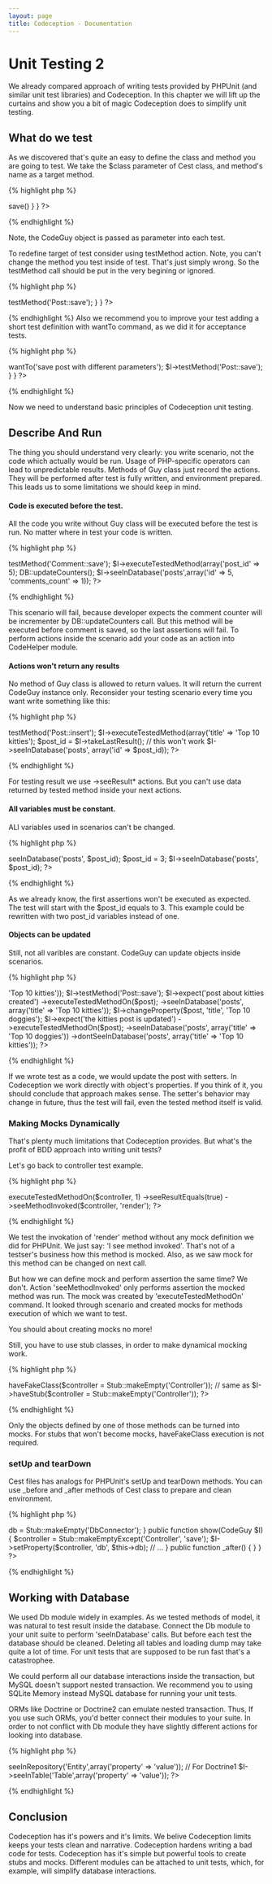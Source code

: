 ```yaml
---
layout: page
title: Codeception - Documentation
---
```


# Unit Testing 2

We already compared approach of writing tests provided by PHPUnit (and similar unit test libraries) and Codeception.
In this chapter we will lift up the curtains and show you a bit of magic Codeception does to simplify unit testing.

## What do we test

As we discovered that's quite an easy to define the class and method you are going to test. We take the $class parameter of Cest class, and method's name as a target method.

{% highlight php %}

<?php
class PostCest {
	$class = 'Post';

	function save(CodeGuy $I) {
		// will test Post::save()
		// or Post->save()
	}

}
?>

{% endhighlight %}

Note, the CodeGuy object is passed as parameter into each test.

To redefine target of test consider using testMethod action. Note, you can't change the method you test inside of test. That's just simply wrong. So the testMethod call should be put in the very begining or ignored. 

{% highlight php %}

<?php
class PostCase {
	$class = 'Post';

	function saveWithParameters(CodeGuy $I)
	{
		$I->testMethod('Post::save');
	}
}
?>


{% endhighlight %}
Also we recommend you to improve your test adding a short test definition with wantTo command, as we did it for acceptance tests.

{% highlight php %}

<?php
class PostCase {
	$class = 'Post';

	function saveWithParameters(CodeGuy $I)
	{
		$I->wantTo('save post with different parameters');
		$I->testMethod('Post::save');
	}
}
?>

{% endhighlight %}

Now we need to understand basic principles of Codeception unit testing.

## Describe And Run

The thing you should understand very clearly: you write scenario, not the code which actually would be run. Usage of PHP-specific operators can lead to unpredictable results. Methods of Guy class just record the actions. They will be performed after test is fully written, and environment prepared. This leads us to some limitations we should keep in mind.

#### Code is executed before the test.

All the code you write without Guy class will be executed before the test is run. No matter where in test your code is written.

{% highlight php %}

<?php

$I->testMethod('Comment::save');
$I->executeTestedMethod(array('post_id' => 5);
DB::updateCounters();
$I->seeInDatabase('posts',array('id' => 5, 'comments_count' => 1));

?>

{% endhighlight %}

This scenario will fail, because developer expects the comment counter will be incrementer by DB::updateCounters call. But this method will be executed before comment is saved, so the last assertions will fail. To perform actions inside the scenario add your code as an action into CodeHelper module. 

#### Actions won't return any results

No method of Guy class is allowed to return values. It will return the current CodeGuy instance only. Reconsider your testing scenario every time you want write something like this:

{% highlight php %}

<?php
$I->testMethod('Post::insert');
$I->executeTestedMethod(array('title' => 'Top 10 kitties');
$post_id = $I->takeLastResult(); // this won't work
$I->seeInDatabase('posts', array('id' => $post_id));
?>

{% endhighlight %}

For testing result we use ->seeResult* actions. But you can't use data returned by tested method inside your next actions.

#### All variables must be constant.

ALl variables used in scenarios can't be changed. 

{% highlight php %}

<?php
$post_id = 1;
$I->seeInDatabase('posts', $post_id);
$post_id = 3;
$I->seeInDatabase('posts', $post_id);
?>

{% endhighlight %}	

As we already know, the first assertions won't be executed as expected. The test will start with the $post_id equals to 3. This example could be rewritten with two post_id variables instead of one. 

#### Objects can be updated

Still, not all varibles are constant. CodeGuy can update objects inside scenarios.

{% highlight php %}

<?php
$post = new Post(array('title' => 'Top 10 kitties'));
$I->testMethod('Post::save');

$I->expect('post about kitties created')
	->executeTestedMethodOn($post);
	->seeInDatabase('posts', array('title' => 'Top 10 kitties'));

$I->changeProperty($post, 'title', 'Top 10 doggies');

$I->expect('the kitties post is updated')
	->executeTestedMethodOn($post);
	->seeInDatabase('posts', array('title' => 'Top 10 doggies'))
	->dontSeeInDatabase('posts', array('title' => 'Top 10 kitties'));
?>

{% endhighlight %}

If we wrote test as a code, we would update the post with setters.
In Codeception we work directly with object's properties. If you think of it, you should conclude that approach makes sense. The setter's behavior may change in future, thus the test will fail, even the tested method itself is valid. 

### Making Mocks Dynamically

That's plenty much limitations that Codeception provides. But what's the profit of BDD approach into writing unit tests?

Let's go back to controller test example.

{% highlight php %}

<?php
        $I->executeTestedMethodOn($controller, 1)
            ->seeResultEquals(true)
            ->seeMethodInvoked($controller, 'render');
?>


{% endhighlight %}

We test the invokation of 'render' method without any mock definition we did for PHPUnit. We just say: 'I see method invoked'. That's not of a testser's business how this method is mocked. Also, as we saw mock for this method can be changed on next call.

But how we can define mock and perform assertion the same time? We don't. Action 'seeMethodInvoked' only performs assertion the mocked method was run. The mock was created by 'executeTestedMethodOn' command. It looked through scenario and created mocks for methods execution of which we want to test.

You should about creating mocks no more! 

Still, you have to use stub classes, in order to make dynamical mocking work.

{% highlight php %}

<?php
$I->haveFakeClass($controller = Stub::makeEmpty('Controller'));
// same as
$I->haveStub($controller = Stub::makeEmpty('Controller'));
?>

{% endhighlight %}

Only the objects defined by one of those methods can be turned into mocks. 
For stubs that won't become mocks, haveFakeClass execution is not required. 

### setUp and tearDown

Cest files has analogs for PHPUnit's setUp and tearDown methods. 
You can use _before and _after methods of Cest class to prepare and clean environment.

{% highlight php %}

<?php
class ControllerCest {
	$class = 'Controller';

	public function _before() {
		$this->db = Stub::makeEmpty('DbConnector');
	}

	public function show(CodeGuy $I)
	{
		$controller = Stub::makeEmptyExcept('Controller', 'save');
		$I->setProperty($controller, 'db', $this->db);
		// ...
	}

	public function _after() {		
	}
}
?>

{% endhighlight %}

## Working with Database

We used Db module widely in examples. As we tested methods of model, it was natural to test result inside the database.
Connect the Db module to your unit suite to perform 'seeInDatabase' calls. 
But before each test the database should be cleaned. Deleting all tables and loading dump may take quite a lot of time. For unit tests that are supposed to be run fast that's a catastrophee. 

We could perform all our database interactions inside the transaction, but MySQL doesn't support nested transaction. We recommend you to using SQLite Memory instead MySQL database for running your unit tests.

ORMs like Doctrine or Doctrine2 can emulate nested transaction. Thus, If you use such ORMs, you'd better connect their modules to your suite.  In order to not conflict with Db module they have slightly different actions for looking into database.

{% highlight php %}

<?php
// For Doctrine2
$I->seeInRepository('Entity',array('property' => 'value'));
// For Doctrine1
$I->seeInTable('Table',array('property' => 'value'));
?>

{% endhighlight %}

## Conclusion

Codeception has it's powers and it's limits. We belive Codeception limits keeps your tests clean and narrative. Codeception hardens writing a bad code for tests. Codeception has it's simple but powerful tools to create stubs and mocks. Different modules can be attached to unit tests, which, for example, will simplify database interactions. 